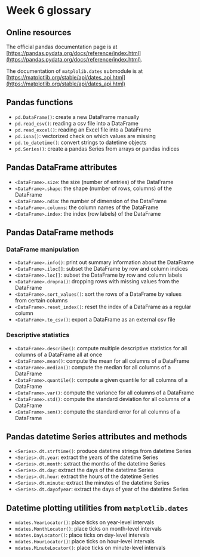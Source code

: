 # Week 6 glossary

## Online resources

The official pandas documentation page is at [https://pandas.pydata.org/docs/reference/index.html](https://pandas.pydata.org/docs/reference/index.html).

The documentation of `matplolib.dates` submodule is at [https://matplotlib.org/stable/api/dates_api.html](https://matplotlib.org/stable/api/dates_api.html)

## Pandas functions

+ `pd.DataFrame()`: create a new DataFrame manually
+ `pd.read_csv()`: reading a csv file into a DataFrame
+ `pd.read_excel()`: reading an Excel file into a DataFrame
+ `pd.isna()`: vectorized check on which values are missing
+ `pd.to_datetime()`: convert strings to datetime objects
+ `pd.Series()`: create a pandas Series from arrays or pandas indices

## Pandas DataFrame attributes

+ `<DataFrame>.size`: the size (number of entries) of the DataFrame
+ `<DataFrame>.shape`: the shape (number of rows, columns) of the DataFrame
+ `<DataFrame>.ndim`: the number of dimension of the DataFrame
+ `<DataFrame>.columns`: the column names of the DataFrame
+ `<DataFrame>.index`: the index (row labels) of the DataFrame

## Pandas DataFrame methods

### DataFrame manipulation

+ `<DataFrame>.info()`: print out summary information about the DataFrame
+ `<DataFrame>.iloc[]`: subset the DataFrame by row and column indices
+ `<DataFrame>.loc[]`: subset the DataFrame by row and column labels
+ `<DataFrame>.dropna()`: dropping rows with missing values from the DataFrame
+ `<DataFrame>.sort_values()`: sort the rows of a DataFrame by values from certain columns
+ `<DataFrame>.reset_index()`: reset the index of a DataFrame as a regular column
+ `<DataFrame>.to_csv()`: export a DataFrame as an external csv file

### Descriptive statistics

+ `<DataFrame>.describe()`: compute multiple descriptive statistics for all columns of a DataFrame all at once
+ `<DataFrame>.mean()`: compute the mean for all columns of a DataFrame
+ `<DataFrame>.median()`: compute the median for all columns of a DataFrame
+ `<DataFrame>.quantile()`: compute a given quantile for all columns of a DataFrame
+ `<DataFrame>.var()`: compute the variance for all columns of a DataFrame
+ `<DataFrame>.std()`: compute the standard deviation for all columns of a DataFrame
+ `<DataFrame>.sem()`: compute the standard error for all columns of a DataFrame

## Pandas datetime Series attributes and methods

+ `<Series>.dt.strftime()`: produce datetime strings from datetime Series
+ `<Series>.dt.year`: extract the years of the datetime Series
+ `<Series>.dt.month`: sxtract the months of the datetime Series
+ `<Series>.dt.day`: extract the days of the datetime Series
+ `<Series>.dt.hour`: extract the hours of the datetime Series
+ `<Series>.dt.minute`: extract the minutes of the datetime Series
+ `<Series>.dt.dayofyear`: extract the days of year of the datetime Series

## Datetime plotting utilities from `matplotlib.dates`

+ `mdates.YearLocator()`: place ticks on year-level intervals
+ `mdates.MonthLocator()`: place ticks on month-level intervals
+ `mdates.DayLocator()`: place ticks on day-level intervals
+ `mdates.HourLocator()`: place ticks on hour-level intervals
+ `mdates.MinuteLocator()`: place ticks on minute-level intervals

